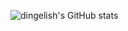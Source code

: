 ![dingelish's GitHub stats](https://github-readme-stats.vercel.app/api?username=dingelish&count_private=true)
